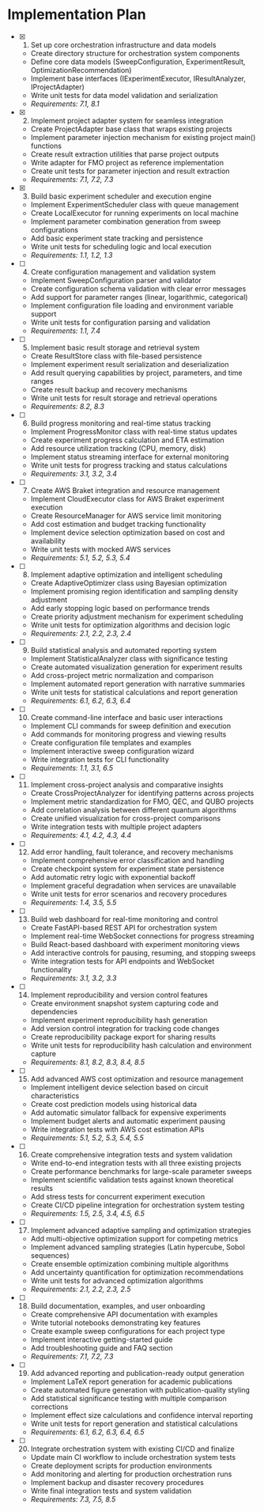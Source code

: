 # Implementation Plan

- [x] 1. Set up core orchestration infrastructure and data models
  - Create directory structure for orchestration system components
  - Define core data models (SweepConfiguration, ExperimentResult, OptimizationRecommendation)
  - Implement base interfaces (IExperimentExecutor, IResultAnalyzer, IProjectAdapter)
  - Write unit tests for data model validation and serialization
  - _Requirements: 7.1, 8.1_

- [x] 2. Implement project adapter system for seamless integration
  - Create ProjectAdapter base class that wraps existing projects
  - Implement parameter injection mechanism for existing project main() functions
  - Create result extraction utilities that parse project outputs
  - Write adapter for FMO project as reference implementation
  - Create unit tests for parameter injection and result extraction
  - _Requirements: 7.1, 7.2, 7.3_

- [x] 3. Build basic experiment scheduler and execution engine
  - Implement ExperimentScheduler class with queue management
  - Create LocalExecutor for running experiments on local machine
  - Implement parameter combination generation from sweep configurations
  - Add basic experiment state tracking and persistence
  - Write unit tests for scheduling logic and local execution
  - _Requirements: 1.1, 1.2, 1.3_

- [ ] 4. Create configuration management and validation system
  - Implement SweepConfiguration parser and validator
  - Create configuration schema validation with clear error messages
  - Add support for parameter ranges (linear, logarithmic, categorical)
  - Implement configuration file loading and environment variable support
  - Write unit tests for configuration parsing and validation
  - _Requirements: 1.1, 7.4_

- [ ] 5. Implement basic result storage and retrieval system
  - Create ResultStore class with file-based persistence
  - Implement experiment result serialization and deserialization
  - Add result querying capabilities by project, parameters, and time ranges
  - Create result backup and recovery mechanisms
  - Write unit tests for result storage and retrieval operations
  - _Requirements: 8.2, 8.3_

- [ ] 6. Build progress monitoring and real-time status tracking
  - Implement ProgressMonitor class with real-time status updates
  - Create experiment progress calculation and ETA estimation
  - Add resource utilization tracking (CPU, memory, disk)
  - Implement status streaming interface for external monitoring
  - Write unit tests for progress tracking and status calculations
  - _Requirements: 3.1, 3.2, 3.4_

- [ ] 7. Create AWS Braket integration and resource management
  - Implement CloudExecutor class for AWS Braket experiment execution
  - Create ResourceManager for AWS service limit monitoring
  - Add cost estimation and budget tracking functionality
  - Implement device selection optimization based on cost and availability
  - Write unit tests with mocked AWS services
  - _Requirements: 5.1, 5.2, 5.3, 5.4_

- [ ] 8. Implement adaptive optimization and intelligent scheduling
  - Create AdaptiveOptimizer class using Bayesian optimization
  - Implement promising region identification and sampling density adjustment
  - Add early stopping logic based on performance trends
  - Create priority adjustment mechanism for experiment scheduling
  - Write unit tests for optimization algorithms and decision logic
  - _Requirements: 2.1, 2.2, 2.3, 2.4_

- [ ] 9. Build statistical analysis and automated reporting system
  - Implement StatisticalAnalyzer class with significance testing
  - Create automated visualization generation for experiment results
  - Add cross-project metric normalization and comparison
  - Implement automated report generation with narrative summaries
  - Write unit tests for statistical calculations and report generation
  - _Requirements: 6.1, 6.2, 6.3, 6.4_

- [ ] 10. Create command-line interface and basic user interactions
  - Implement CLI commands for sweep definition and execution
  - Add commands for monitoring progress and viewing results
  - Create configuration file templates and examples
  - Implement interactive sweep configuration wizard
  - Write integration tests for CLI functionality
  - _Requirements: 1.1, 3.1, 6.5_

- [ ] 11. Implement cross-project analysis and comparative insights
  - Create CrossProjectAnalyzer for identifying patterns across projects
  - Implement metric standardization for FMO, QEC, and QUBO projects
  - Add correlation analysis between different quantum algorithms
  - Create unified visualization for cross-project comparisons
  - Write integration tests with multiple project adapters
  - _Requirements: 4.1, 4.2, 4.3, 4.4_

- [ ] 12. Add error handling, fault tolerance, and recovery mechanisms
  - Implement comprehensive error classification and handling
  - Create checkpoint system for experiment state persistence
  - Add automatic retry logic with exponential backoff
  - Implement graceful degradation when services are unavailable
  - Write unit tests for error scenarios and recovery procedures
  - _Requirements: 1.4, 3.5, 5.5_

- [ ] 13. Build web dashboard for real-time monitoring and control
  - Create FastAPI-based REST API for orchestration system
  - Implement real-time WebSocket connections for progress streaming
  - Build React-based dashboard with experiment monitoring views
  - Add interactive controls for pausing, resuming, and stopping sweeps
  - Write integration tests for API endpoints and WebSocket functionality
  - _Requirements: 3.1, 3.2, 3.3_

- [ ] 14. Implement reproducibility and version control features
  - Create environment snapshot system capturing code and dependencies
  - Implement experiment reproducibility hash generation
  - Add version control integration for tracking code changes
  - Create reproducibility package export for sharing results
  - Write unit tests for reproducibility hash calculation and environment capture
  - _Requirements: 8.1, 8.2, 8.3, 8.4, 8.5_

- [ ] 15. Add advanced AWS cost optimization and resource management
  - Implement intelligent device selection based on circuit characteristics
  - Create cost prediction models using historical data
  - Add automatic simulator fallback for expensive experiments
  - Implement budget alerts and automatic experiment pausing
  - Write integration tests with AWS cost estimation APIs
  - _Requirements: 5.1, 5.2, 5.3, 5.4, 5.5_

- [ ] 16. Create comprehensive integration tests and system validation
  - Write end-to-end integration tests with all three existing projects
  - Create performance benchmarks for large-scale parameter sweeps
  - Implement scientific validation tests against known theoretical results
  - Add stress tests for concurrent experiment execution
  - Create CI/CD pipeline integration for orchestration system testing
  - _Requirements: 1.5, 2.5, 3.4, 4.5, 6.5_

- [ ] 17. Implement advanced adaptive sampling and optimization strategies
  - Add multi-objective optimization support for competing metrics
  - Implement advanced sampling strategies (Latin hypercube, Sobol sequences)
  - Create ensemble optimization combining multiple algorithms
  - Add uncertainty quantification for optimization recommendations
  - Write unit tests for advanced optimization algorithms
  - _Requirements: 2.1, 2.2, 2.3, 2.5_

- [ ] 18. Build documentation, examples, and user onboarding
  - Create comprehensive API documentation with examples
  - Write tutorial notebooks demonstrating key features
  - Create example sweep configurations for each project type
  - Implement interactive getting-started guide
  - Add troubleshooting guide and FAQ section
  - _Requirements: 7.1, 7.2, 7.3_

- [ ] 19. Add advanced reporting and publication-ready output generation
  - Implement LaTeX report generation for academic publications
  - Create automated figure generation with publication-quality styling
  - Add statistical significance testing with multiple comparison corrections
  - Implement effect size calculations and confidence interval reporting
  - Write unit tests for report generation and statistical calculations
  - _Requirements: 6.1, 6.2, 6.3, 6.4, 6.5_

- [ ] 20. Integrate orchestration system with existing CI/CD and finalize
  - Update main CI workflow to include orchestration system tests
  - Create deployment scripts for production environments
  - Add monitoring and alerting for production orchestration runs
  - Implement backup and disaster recovery procedures
  - Write final integration tests and system validation
  - _Requirements: 7.3, 7.5, 8.5_